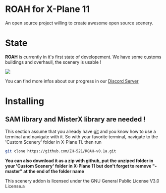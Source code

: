 # ROAH for X-Plane 11
An open source project willing to create awesome open source scenery.

# State
**ROAH** is currently in it's first state of developement. We have some customs buildings and overhaull, the scenery is usable !

![](https://media.discordapp.net/attachments/728483961722110062/728492078669234196/Screenshot_2020-07-03_at_14.05.43.png)

You can find more infos about our progress in our [Discord Server](https://discord.gg/XVwjxBH)

# Installing

## SAM library and MisterX library are needed !
This section assume that you already have [git](https://git-scm.com/) and you know how to use a terminal and navigate with it.
So with your favorite terminal, navigate to the 'Custom Scenery' folder in X-Plane 11. then run
```sh
git clone https://github.com/ZH-521/ROAH-v0.1a.git
```
**You can also download it as a zip with github, put the unziped folder in your 'Custom Scenery' folder in X-Plane 11 but don't forget to remove "-master" at the end of the folder name**


This scenery addon is licensed under the GNU General Public License V3.0 License.a
